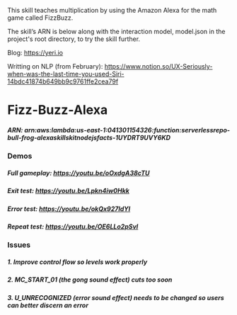 This skill teaches multiplication by using the Amazon Alexa for the math game called FizzBuzz.

The skill’s ARN is below along with the interaction model, model.json in the project's root directory, to try the skill further.

Blog: https://yeri.io

Writting on NLP (from February): https://www.notion.so/UX-Seriously-when-was-the-last-time-you-used-Siri-14bdc41874b649bb9c9761ffe2cea79f

# Fizz-Buzz-Alexa
##### ARN: arn:aws:lambda:us-east-1:041301154326:function:serverlessrepo-bull-frog-alexaskillskitnodejsfacts-1UYDRT9UVY6KD
### Demos
##### Full gameplay: https://youtu.be/oOxdgA38cTU
##### Exit test: https://youtu.be/Lpkn4iw0Hkk
##### Error test: https://youtu.be/okQx927ldYI
##### Repeat test: https://youtu.be/OE6LLo2pSvI

### Issues
##### 1. Improve control flow so levels work properly
##### 2. MC_START_01 (the gong sound effect) cuts too soon
##### 3. U_UNRECOGNIZED (error sound effect) needs to be changed so users can better discern an error
